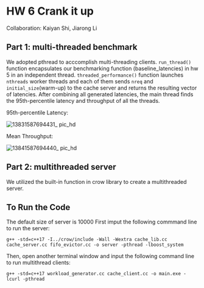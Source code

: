# HW 6 Crank it up
Collaboration: Kaiyan Shi, Jiarong Li

## Part 1: multi-threaded benchmark
We adopted pthread to acccomplish multi-threading clients.
`run_thread()` function encapsulates our benchmarking function (baseline_latencies) in hw 5 in an independent thread.
`threaded_performance()` function launches `nthreads` worker threads and each of them sends `nreq` and `initial_size`(warm-up) to the cache server and returns the resulting vector of latencies. After combining all generated latencies, the main thread finds the 95th-percentile latency and throughput of all the threads.

95th-percentile Latency:

![13831587694431_ pic_hd](https://user-images.githubusercontent.com/43858610/80168035-c383ba00-8596-11ea-9e7c-fd8ab502c43e.jpg)

Mean Throughput:

![13841587694440_ pic_hd](https://user-images.githubusercontent.com/43858610/80168042-c54d7d80-8596-11ea-94c8-64ec714270d4.jpg)

## Part 2: multithreaded server
We utilized the built-in function in crow library to create a multithreaded server. 

## To Run the Code
The default size of server is 10000
First imput the following commmand line to run the server:

`g++ -std=c++17 -I../crow/include -Wall -Wextra cache_lib.cc cache_server.cc fifo_evictor.cc -o server -pthread -lboost_system`

Then, open another terminal window and input the following command line to run multithread clients:

`g++ -std=c++17 workload_generator.cc cache_client.cc -o main.exe -lcurl -pthread`
